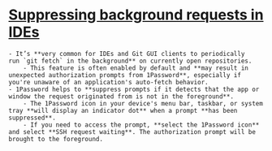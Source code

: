 # [Suppressing background requests in IDEs](https://developer.1password.com/docs/ssh/agent/security/)
	- It’s **very common for IDEs and Git GUI clients to periodically run `git fetch` in the background** on currently open repositories.
		- This feature is often enabled by default and **may result in unexpected authorization prompts from 1Password**, especially if you're unaware of an application's auto-fetch behavior.
	- 1Password helps to **suppress prompts if it detects that the app or window the request originated from is not in the foreground**.
		- The 1Password icon in your device's menu bar, taskbar, or system tray **will display an indicator dot** when a prompt **has been suppressed**.
		- If you need to access the prompt, **select the 1Password icon** and select **SSH request waiting**. The authorization prompt will be brought to the foreground.